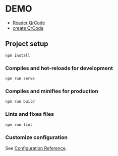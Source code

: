 # DEMO

- [Reader QrCode](https://www.nanshanqiao.com/demo/#/zxing/camera)
- [create QrCode](https://www.nanshanqiao.com/demo/#/zxing/qrcode)

## Project setup

```
npm install
```

### Compiles and hot-reloads for development

```
npm run serve
```

### Compiles and minifies for production

```
npm run build
```

### Lints and fixes files

```
npm run lint
```

### Customize configuration

See [Configuration Reference](https://cli.vuejs.org/config/).
